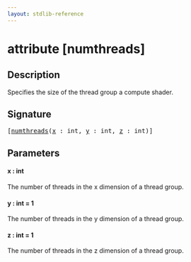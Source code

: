 ```yaml
---
layout: stdlib-reference
---
```


# attribute [numthreads]

## Description

Specifies the size of the thread group a compute shader.

## Signature

<pre>
[<a href="numthreads.md">numthreads</a>(<a href="numthreads.md#decl-x" class="code_param">x</a> : <span class="code_keyword">int</span>, <a href="numthreads.md#decl-y" class="code_param">y</a> : <span class="code_keyword">int</span>, <a href="numthreads.md#decl-z" class="code_param">z</a> : <span class="code_keyword">int</span>)]
</pre>

## Parameters

####  <a id="decl-x"></a>x  : int
The number of threads in the x dimension of a thread group.

####  <a id="decl-y"></a>y  : int = 1
The number of threads in the y dimension of a thread group.

####  <a id="decl-z"></a>z  : int = 1
The number of threads in the z dimension of a thread group.



<script>
// Fix .md links to .html when on ReadTheDocs
if (window.location.hostname.includes('readthedocs') || 
    window.location.hostname.includes('rtfd.io')) {
  document.addEventListener('DOMContentLoaded', function() {
    const links = document.querySelectorAll('a');
    links.forEach(link => {
      if (link.getAttribute('href') && link.getAttribute('href').endsWith('.md')) {
        link.href = link.href.replace(/\.md($|#|\?)/, '.html$1');
      }
    });
  });
}
</script>
